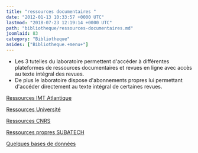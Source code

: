 ```yaml
---
title: "ressources documentaires "
date: "2012-01-13 10:33:57 +0000 UTC"
lastmod: "2018-07-23 12:19:14 +0000 UTC"
path: "bibliotheque/ressources-documentaires.md"
joomlaid: 83
category: "Bibliotheque"
asides: ["Bibliotheque.+menu+"]
---
```

*   Les 3 tutelles du laboratoire permettent d'accéder à différentes plateformes de ressources documentaires et revues en ligne avec accès au texte intégral des revues.
*   De plus le laboratoire dispose d'abonnements propres lui permettant d'accéder directement au texte intégral de certaines revues.

[Ressources IMT Atlantique](https://intranet.imt-atlantique.fr/ressources-documentaires/)

[Ressources Université](index.php?option=com_content&view=article&id=170)

[Ressources CNRS](index.php?option=com_content&view=article&id=114)

[Ressources propres SUBATECH](index.php?option=com_content&view=article&id=172)

[Quelques bases de données](index.php?option=com_content&view=article&id=224)
